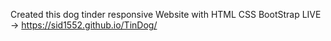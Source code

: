 Created this dog tinder responsive Website with HTML CSS BootStrap
LIVE -> https://sid1552.github.io/TinDog/
